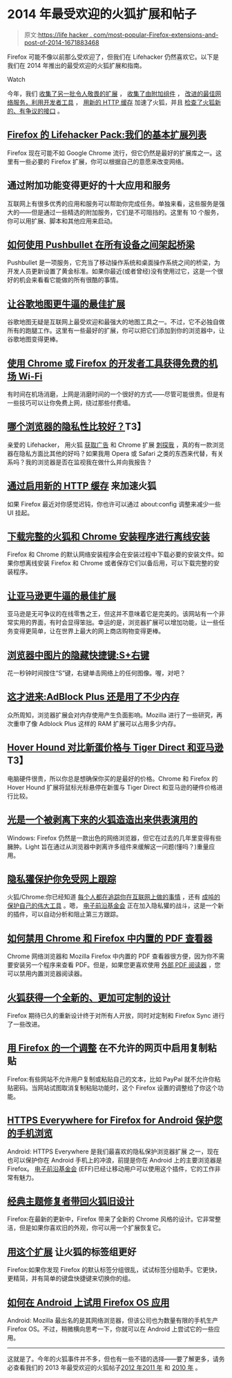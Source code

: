 # 2014 年最受欢迎的火狐扩展和帖子

> 原文:[https://life hacker . com/most-popular-Firefox-extensions-and-post-of-2014-1671883468](https://lifehacker.com/most-popular-firefox-extensions-and-posts-of-2014-1671883468)

Firefox 可能不像以前那么受欢迎了，但我们在 Lifehacker 仍然喜欢它。以下是我们在 2014 年推出的最受欢迎的火狐扩展和指南。

Watch

今年，我们 [收集了另一批令人敬畏的扩展](https://lifehacker.com/lifehacker-pack-for-firefox-our-list-of-the-essential-896766794) ， [收集了由附加组件](http://lifehacker.com/top-10-apps-and-services-made-better-by-add-ons-1558382325) ， [改进的最佳网络服务，利用开发者工具](http://lifehacker.com/get-free-airport-wi-fi-using-chrome-or-firefoxs-develo-1607111327) ， [用新的 HTTP 缓存](http://lifehacker.com/speed-up-firefox-by-enabling-its-new-http-cache-1570488335) 加速了火狐，并且 [检查了火狐新的、有争议的接口](http://lifehacker.com/firefox-gets-a-brand-new-even-more-customizable-design-1569221733) 。

## [Firefox 的 Lifehacker Pack:我们的基本扩展列表](http://lifehacker.com/lifehacker-pack-for-firefox-our-list-of-the-essential-896766794)

Firefox 现在可能不如 Google Chrome 流行，但它仍然是最好的扩展库之一。这里有一些必要的 Firefox 扩展，你可以根据自己的意愿来改变网络。

## 通过附加功能变得更好的十大应用和服务

互联网上有很多优秀的应用和服务可以帮助你完成任务。单独来看，这些服务是强大的——但是通过一些精选的附加服务，它们是不可阻挡的。这里有 10 个服务，你可以用扩展、脚本和其他应用来启动。

## [如何使用 Pushbullet 在所有设备之间架起桥梁](http://lifehacker.com/how-to-use-pushbullet-to-bridge-the-gap-between-all-you-1548595270)

Pushbullet 是一项服务，它充当了移动操作系统和桌面操作系统之间的桥梁，为开发人员更新设置了黄金标准。如果你最近(或者曾经)没有使用过它，这是一个很好的机会来看看它能做的所有很酷的事情。

## [让谷歌地图更牛逼的最佳扩展](http://lifehacker.com/the-best-extensions-to-make-google-maps-even-more-aweso-1564579656)

谷歌地图无疑是互联网上最受欢迎和最强大的地图工具之一。不过，它不必独自做所有的跑腿工作。这里有一些最好的扩展，你可以把它们添加到你的浏览器中，让谷歌地图变得更棒。

## [使用 Chrome 或 Firefox 的开发者工具获得免费的机场 Wi-Fi](http://lifehacker.com/get-free-airport-wi-fi-using-chrome-or-firefoxs-develo-1607111327)

有时间在机场消磨，上网是消磨时间的一个很好的方式——尽管可能很贵。但是有一些技巧可以让你免费上网，绕过那些付费墙。

## [哪个浏览器的隐私性比较好？](http://lifehacker.com/which-browser-is-better-for-privacy-1525895782)T3】

亲爱的 Lifehacker，
用火狐 [获取广告](https://blog.mozilla.org/advancingcontent/2014/02/11/publisher-transformation-with-users-at-the-center/) 和 Chrome 扩展 [刺探我](http://lifehacker.com/many-browser-extensions-have-become-adware-or-malware-1505117457) ，真的有一款浏览器在隐私方面比其他的好吗？如果我用 Opera 或 Safari 之类的东西来代替，有关系吗？我的浏览器是否在监视我在做什么并向我报告？

## [通过启用新的 HTTP 缓存](http://lifehacker.com/speed-up-firefox-by-enabling-its-new-http-cache-1570488335) 来加速火狐

如果 Firefox 最近对你感觉迟钝，你也许可以通过 about:config 调整来减少一些 UI 挂起。

## [下载完整的火狐和 Chrome 安装程序进行离线安装](http://lifehacker.com/download-full-firefox-and-chrome-installers-for-offline-1570335126)

Firefox 和 Chrome 的默认网络安装程序会在安装过程中下载必要的安装文件。如果你想离线安装 Firefox 和 Chrome 或者保存它们以备后用，可以下载完整的安装程序。

## [让亚马逊更牛逼的最佳扩展](http://lifehacker.com/the-best-extensions-to-make-amazon-more-awesome-1579539841)

亚马逊是无可争议的在线零售之王，但这并不意味着它是完美的。该网站有一个非常实用的界面，有时会显得笨拙。幸运的是，浏览器扩展可以增加功能，让一些任务变得更简单，让在世界上最大的网上商店购物变得更棒。

## [浏览器中图片的隐藏快捷键:S+右键](http://lifehacker.com/the-hidden-keyboard-shortcut-for-images-in-your-browser-1607291777)

花一秒钟时间按住“S”键，右键单击网络上的任何图像。喔，对吧？

## [这才进来:AdBlock Plus 还是用了不少内存](http://lifehacker.com/adblock-plus-once-again-found-to-dramatically-increase-1576341872)

众所周知，浏览器扩展会对内存使用产生负面影响。Mozilla 进行了一些研究，再次重申了像 Adblock Plus 这样的 RAM 扩展可以占用多少内存。

## [Hover Hound 对比新蛋价格与 Tiger Direct 和亚马逊](http://lifehacker.com/hover-hound-compares-newegg-prices-with-tiger-direct-an-1609738668)T3】

电脑硬件很贵，所以你总是想确保你买的是最好的价格。Chrome 和 Firefox 的 Hover Hound 扩展将鼠标光标悬停在新蛋与 Tiger Direct 和亚马逊的硬件价格进行比较。

## [光是一个被剥离下来的火狐造造出来供表演用的](http://lifehacker.com/light-is-a-stripped-down-firefox-build-made-for-perform-1495475708)

Windows: Firefox 仍然是一款出色的网络浏览器，但它在过去的几年里变得有些臃肿。Light 旨在通过从浏览器中剥离许多组件来缓解这一问题(懂吗？)重量应用。

## [隐私獾保护你免受网上跟踪](http://lifehacker.com/privacy-badger-by-the-eff-protects-your-privacy-from-on-1570759108)

火狐/Chrome:你已经知道 [每个人都在追踪你在互联网上做的事情](http://lifehacker.com/everyones-trying-to-track-what-you-do-on-the-web-heres-5887140) ，还有 [成吨的保护自己的伟大工具](http://lifehacker.com/the-best-browser-extensions-that-protect-your-privacy-479408034) 。嗯， [电子前沿基金会](https://www.eff.org/) 正在加入隐私獾的战斗，这是一个新的插件，可以自动分析和阻止第三方跟踪。

## [如何禁用 Chrome 和 Firefox 中内置的 PDF 查看器](http://lifehacker.com/how-to-disable-the-built-in-pdf-viewer-in-chrome-and-fi-1567882457)

Chrome 网络浏览器和 Mozilla Firefox 中内置的 PDF 查看器很方便，因为你不需要安装另一个程序来查看 PDF。但是，如果您更喜欢使用 [外部 PDF 阅读器](http://lifehacker.com/the-best-pdf-viewer-editor-for-windows-5842130) ，您可以禁用内置浏览器阅读器。

## [火狐获得一个全新的、更加可定制的设计](http://lifehacker.com/firefox-gets-a-brand-new-even-more-customizable-design-1569221733)

Firefox 期待已久的重新设计终于对所有人开放，同时对定制和 Firefox Sync 进行了一些改进。

## [用 Firefox 的一个调整](http://lifehacker.com/enable-copy-paste-in-web-pages-that-disallow-it-with-a-1601848114) 在不允许的网页中启用复制粘贴

Firefox:有些网站不允许用户复制或粘贴自己的文本，比如 PayPal 就不允许你粘贴密码。当网站试图取消复制粘贴功能时，这个 Firefox 设置的调整给了你这个功能。

## [HTTPS Everywhere for Firefox for Android 保护您的手机浏览](http://lifehacker.com/https-everywhere-for-firefox-for-android-secures-your-m-1517857894)

Android: HTTPS Everywhere 是我们最喜欢的隐私保护浏览器扩展 之一，现在也可以保护你在 Android 手机上的冲浪，前提是你在 Android 上的主要浏览器是 Firefox。 [电子前沿基金会](http://eff.org/) (EFF)已经让移动用户可以使用这个插件，它的工作非常有魅力。

## [经典主题修复者带回火狐旧设计](http://lifehacker.com/classic-theme-restorer-brings-back-firefoxs-old-design-1569877656)

Firefox:在最新的更新中，Firefox 带来了全新的 Chrome 风格的设计。它非常整洁，但是如果你喜欢旧的外观，你可以用一个扩展恢复它。

## [用这个扩展](http://lifehacker.com/make-firefoxs-tab-groups-better-with-this-extension-1548824623) 让火狐的标签组更好

Firefox:如果你发现 Firefox 的默认标签分组很乱，试试标签分组助手。它更快，更精简，并有简单的键盘快捷键来切换你的组。

## [如何在 Android 上试用 Firefox OS 应用](http://lifehacker.com/how-to-try-firefox-os-apps-on-android-1593168038)

Android: Mozilla 最出名的是其网络浏览器，但该公司也为数量有限的手机生产 Firefox OS。不过，稍微横向思考一下，你就可以在 Android 上尝试它的一些应用。

* * *

这就是了。今年的火狐事件并不多，但也有一些不错的选择——要了解更多，请务必查看我们的 2013 年最受欢迎的火狐帖子[2012 年](http://lifehacker.com/most-popular-firefox-extensions-and-posts-of-2012-5970986)[2011 年](http://lifehacker.com/most-popular-firefox-extensions-and-posts-of-2011-5872008) 和 [2010 年](http://lifehacker.com/most-popular-firefox-extensions-and-posts-of-2010-5720820) 。